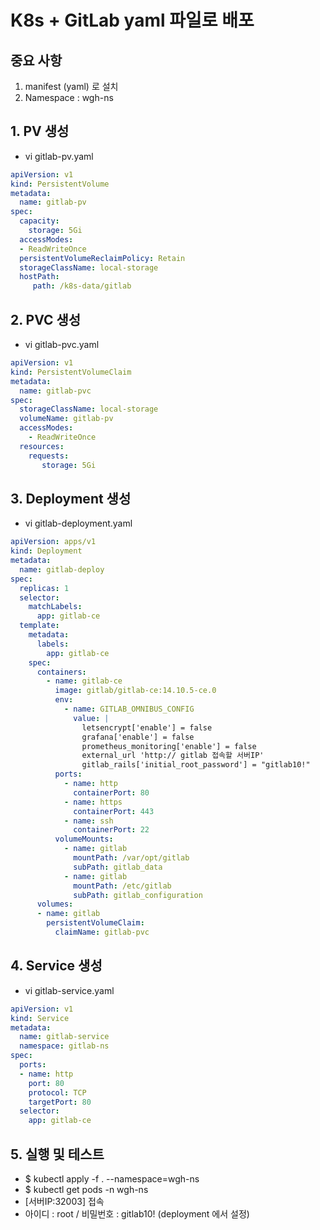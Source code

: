 # K8s + GitLab yaml 파일로 배포

## 중요 사항

1. manifest (yaml) 로 설치
2. Namespace : wgh-ns

## 1. PV 생성
 * vi gitlab-pv.yaml

~~~~yaml
apiVersion: v1
kind: PersistentVolume
metadata:
  name: gitlab-pv
spec:
  capacity:
    storage: 5Gi
  accessModes:
  - ReadWriteOnce
  persistentVolumeReclaimPolicy: Retain
  storageClassName: local-storage
  hostPath:
     path: /k8s-data/gitlab
~~~~

## 2. PVC 생성
 * vi gitlab-pvc.yaml

~~~~yaml
apiVersion: v1
kind: PersistentVolumeClaim
metadata:
  name: gitlab-pvc
spec:
  storageClassName: local-storage
  volumeName: gitlab-pv
  accessModes:
    - ReadWriteOnce
  resources:
    requests:
       storage: 5Gi
~~~~

## 3. Deployment 생성
 * vi gitlab-deployment.yaml

~~~~yaml
apiVersion: apps/v1
kind: Deployment
metadata:
  name: gitlab-deploy
spec:
  replicas: 1
  selector:
    matchLabels:
      app: gitlab-ce
  template:
    metadata:
      labels:
        app: gitlab-ce
    spec:
      containers:
        - name: gitlab-ce
          image: gitlab/gitlab-ce:14.10.5-ce.0
          env:
            - name: GITLAB_OMNIBUS_CONFIG
              value: |
                letsencrypt['enable'] = false
                grafana['enable'] = false
                prometheus_monitoring['enable'] = false
                external_url 'http:// gitlab 접속할 서버IP'
                gitlab_rails['initial_root_password'] = "gitlab10!"
          ports:
            - name: http
              containerPort: 80
            - name: https
              containerPort: 443
            - name: ssh
              containerPort: 22
          volumeMounts:
            - name: gitlab
              mountPath: /var/opt/gitlab
              subPath: gitlab_data
            - name: gitlab
              mountPath: /etc/gitlab
              subPath: gitlab_configuration
      volumes:
      - name: gitlab
        persistentVolumeClaim:
          claimName: gitlab-pvc
~~~~

## 4. Service 생성
 * vi gitlab-service.yaml

~~~~yaml
apiVersion: v1
kind: Service
metadata:
  name: gitlab-service
  namespace: gitlab-ns
spec:
  ports:
  - name: http
    port: 80
    protocol: TCP
    targetPort: 80
  selector:
    app: gitlab-ce
~~~~


## 5. 실행 및 테스트
  * $ kubectl apply -f . --namespace=wgh-ns
  * $ kubectl get pods -n wgh-ns
  * [서버IP:32003] 접속
  * 아이디 : root / 비밀번호 : gitlab10! (deployment 에서 설정)
